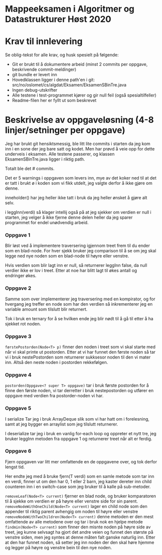 # Mappeeksamen i Algoritmer og Datastrukturer Høst 2020

# Krav til innlevering

Se oblig-tekst for alle krav, og husk spesielt på følgende:

* Git er brukt til å dokumentere arbeid (minst 2 commits per oppgave, beskrivende commit-meldinger)	
* git bundle er levert inn
* Hovedklassen ligger i denne path'en i git: src/no/oslomet/cs/algdat/Eksamen/EksamenSBinTre.java
* Ingen debug-utskrifter
* Alle testene i test-programmet kjører og gir null feil (også spesialtilfeller)
* Readme-filen her er fyllt ut som beskrevet


# Beskrivelse av oppgaveløsning (4-8 linjer/setninger per oppgave)

Jeg har brukt git hensiktsmessig, ble litt lite commits i starten da jeg kom inn i en sone der jeg bare satt og kodet. Men har prøvd å veie opp for dette underveis i eksamen. Alle testene passerer, og klassen EksamenSBinTre.java ligger i riktig path.

Totalt ble det # commits. 

Det er 5 warnings i oppgaven som levers inn, mye av det koker ned til at det er tatt i brukt ø i koden som vi fikk utdelt, jeg valgte derfor å ikke gjøre om denne.

inneholder() har jeg heller ikke tatt i bruk da jeg heller ønsket å gjøre alt selv.

i leggInn(verdi) så klager intellij også på at jeg sjekker om verdien er null i starten, jeg velger å ikke fjerne denne delen heller da jeg sparer programmet for endel unødvendig arbeid. 

### Oppgave 1
Blir løst ved å implementere traversering igjennom treet frem til du ender som en blad-node. 
For hver sjekk bruker jeg comparison til å se om jeg skal legge ned nye noden som en blad-node til høyre eller venstre.

Hvis verdien som blir lagt inn er null, så returnerer leggInn false, da null verdier ikke er lov i treet. 
Etter at noe har blitt lagt til økes antall og endringer økes.

### Oppgave 2
Samme som over implementerer jeg traversering med en kompirator, og for hvergang jeg treffer en node som har den verdien så inkrementerer jeg en 
variable amount som tilslutt blir returnert.

Tok i bruk en ternary for å se hvilken ende jeg blir nødt til å gå til etter å ha sjekket rot noden. 

### Oppgave 3
```førstePostorden(Node<T> p)``` finner den noden i treet som vi skal starte med når vi skal printe ut postorden. 
Etter at vi har funnet den første noden så tar vi i bruk nestePostorden som returnerer sukksesor noden til den vi mater inn.
Altså den neste noden i postorden rekkefølgen. 
### Oppgave 4
```postorden(Oppgave<? super T> oppgave)``` tar i bruk første postorden for å finne den første noden, vi tar derretter i bruk nestepostorden og utfører en oppgave med verdien fra postorder-noden vi har.  
### Oppgave 5
I serialize Tar jeg i bruk ArrayDeque slik som vi har hatt om i forelesning, samt at jeg bygger en arraylist som jeg tilslutt returnerer. 

I deserialize tar jeg i bruk en vanlig for-each loop og oppreter et nytt tre, jeg bruker leggInn metoden fra oppgave 1 og returnerer treet når alt er ferdig.
### Oppgave 6
Fjern oppgaven var litt mer omfattende en de oppgavene over, og tok derfor lengst tid. 

Her endte jeg med å bruke fjern(T verdi) som en samle metode som tar inn en verdi, finner ut om den har 0, 1 eller 2 barn, jeg kaster dereter inn child counteren inn i en switch-case som jeg bruker til å kalle på sub-metoder. 

```removeLeaf(Node<T> current)``` fjerner en blad node, og bruker komparatoren til å sjekke om verdien er på høyre eller venstre side for sin parent.
```removeNodeWithOneChild(Node<T> current)``` lager en child node som den appender til riktig parent avhengig om noden til høyre eller venstre
```removeNodeWithTwoChildren(Node<T> current)``` denne metoden er den mest omfattende av alle metodene over og tar i bruk nok en hjelpe metode ```findmin(Node<T> current)``` som finner den misnte noden på høyre side av treet, jeg kunne selvsagt ha gjort det andre veien og funnet den største på venstre siden, men jeg syntes at denne måten falt ganske naturlig inn. Etter at den har funnet noden, så setter jeg inn noden der den skal høre hjemme og legger på høyre og venstre bein til den nye noden. 
